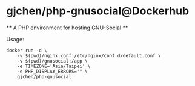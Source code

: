 # gjchen/php-gnusocial@Dockerhub
** A PHP environment for hosting GNU-Social **

Usage:
```
docker run -d \
	-v $(pwd)/nginx.conf:/etc/nginx/conf.d/default.conf \
	-v $(pwd)/gnusocial:/app \
	-e TIMEZONE='Asia/Taipei' \
	-e PHP_DISPLAY_ERRORS="" \
	gjchen/php-gnusocial
	
```
